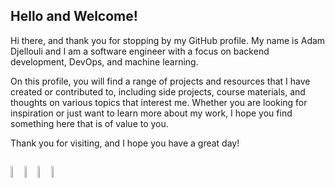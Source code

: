 
<!--
**djeada/djeada** is a ✨ _special_ ✨ repository because its `README.md` (this file) appears on your GitHub profile.

Here are some ideas to get you started:

- 🔭 I’m currently working on ...
- 🌱 I’m currently learning ...
- 👯 I’m looking to collaborate on ...
- 🤔 I’m looking for help with ...
- 💬 Ask me about ...
- 📫 How to reach me: ...
- 😄 Pronouns: ...
- ⚡ Fun fact: ...
-->

## Hello and Welcome!

Hi there, and thank you for stopping by my GitHub profile. My name is Adam Djellouli and I am a software engineer with a focus on backend development, DevOps, and machine learning.

On this profile, you will find a range of projects and resources that I have created or contributed to, including side projects, course materials, and thoughts on various topics that interest me. Whether you are looking for inspiration or just want to learn more about my work, I hope you find something here that is of value to you.

Thank you for visiting, and I hope you have a great day!

  <div style="width:50%; float: left; display: inline-block;">
  
  <a href="https://adamdjellouli.com"><img width="7%" src="https://img.icons8.com/fluent/96/000000/domain.png" alt="website"/></a>
  <a href="https://www.youtube.com/c/AdamDjellouli"><img width="7%" src="https://img.icons8.com/color/96/000000/youtube.png" alt="youtube"/></a>
  <a href="https://linkedin.com/in/adam-djellouli-1bb54619a"><img width="7%" src="https://img.icons8.com/color/96/000000/linkedin.png" alt="linkedin"/></a>
  <a href="https://www.github.com/djeada"><img width="7%" src="https://img.icons8.com/color/96/000000/github.png" alt="linkedin"/></a>

  </div>
</div>
